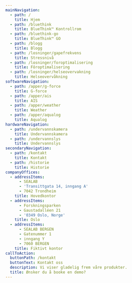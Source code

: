 ```yaml
---
mainNavigation:
  - path: /
    title: Hjem
  - path: /bluethink
    title: BlueThink™ Kontrollrom
  - path: /bluethink-go
    title: BlueThink™ GO
  - path: /blogg
    title: Blogg
  - path: /losninger/gapefrekvens
    title: Stressnivå
  - path: /losninger/foroptimalisering
    title: Fôroptimalisering
  - path: /losninger/helseovervakning
    title: Helseovervåkning
softwareNavigation:
  - path: /apper/g-force
    title: G-force
  - path: /apper/ais
    title: AIS
  - path: /apper/weather
    title: Weather
  - path: /apper/aqualog
    title: Aqualog
hardwareNavigation:
  - path: /undervannskamera
    title: Undervannskamera
  - path: /undervannslys
    title: Undervannslys
secondaryNavigation:
  - path: /kontakt
    title: Kontakt
  - path: /historie
    title: Historie
companyOffices:
  - addressItems:
      - SEALAB
      - 'Transittgata 14, inngang A'
      - 7042 Trondheim
    title: Hovedkontor
  - addressItems:
      - Forskningsparken
      - Gaustadalléen 21
      - '0349 Oslo, Norge'
    title: Oslo
  - addressItems:
      - SEALAB BERGEN
      - Gatenummer 1
      - inngang Y
      - 7060 BERGEN
    title: Fiktivt kontor
callToAction:
  buttonPath: /kontakt
  buttonText: Kontakt oss
  description: Vi viser gladelig frem våre produkter.
  title: Ønsker du å booke en demo?
---
```


